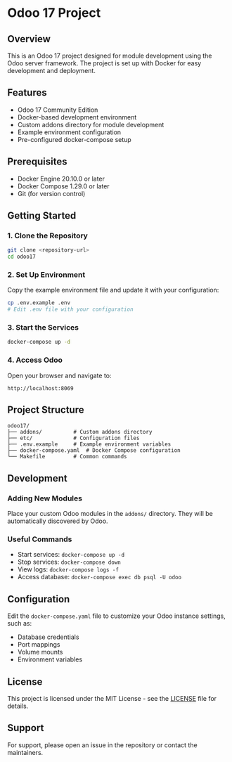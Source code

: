 # Odoo 17 Project

## Overview
This is an Odoo 17 project designed for module development using the Odoo server framework. The project is set up with Docker for easy development and deployment.

## Features
- Odoo 17 Community Edition
- Docker-based development environment
- Custom addons directory for module development
- Example environment configuration
- Pre-configured docker-compose setup

## Prerequisites
- Docker Engine 20.10.0 or later
- Docker Compose 1.29.0 or later
- Git (for version control)

## Getting Started

### 1. Clone the Repository
```bash
git clone <repository-url>
cd odoo17
```

### 2. Set Up Environment
Copy the example environment file and update it with your configuration:
```bash
cp .env.example .env
# Edit .env file with your configuration
```

### 3. Start the Services
```bash
docker-compose up -d
```

### 4. Access Odoo
Open your browser and navigate to:
```
http://localhost:8069
```

## Project Structure
```
odoo17/
├── addons/          # Custom addons directory
├── etc/             # Configuration files
├── .env.example     # Example environment variables
├── docker-compose.yaml  # Docker Compose configuration
└── Makefile         # Common commands
```

## Development

### Adding New Modules
Place your custom Odoo modules in the `addons/` directory. They will be automatically discovered by Odoo.

### Useful Commands
- Start services: `docker-compose up -d`
- Stop services: `docker-compose down`
- View logs: `docker-compose logs -f`
- Access database: `docker-compose exec db psql -U odoo`

## Configuration
Edit the `docker-compose.yaml` file to customize your Odoo instance settings, such as:
- Database credentials
- Port mappings
- Volume mounts
- Environment variables

## License
This project is licensed under the MIT License - see the [LICENSE](LICENSE) file for details.

## Support
For support, please open an issue in the repository or contact the maintainers.